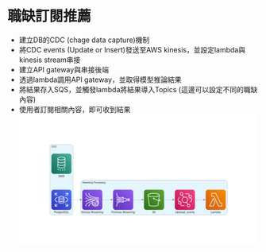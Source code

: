 # 職缺訂閱推薦

 - 建立DB的CDC (chage data capture)機制
 - 將CDC events (Update or Insert)發送至AWS kinesis，並設定lambda與kinesis stream串接
 - 建立API gateway與串接後端
 - 透過lambda調用API gateway，並取得模型推論結果
 - 將結果存入SQS，並觸發lambda將結果導入Topics (這邊可以設定不同的職缺內容)
 - 使用者訂閱相關內容，即可收到結果
![image](data_flow/data_architecture.png)